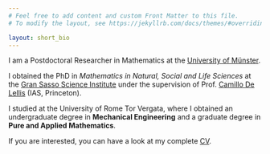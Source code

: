 ```yaml
---
# Feel free to add content and custom Front Matter to this file.
# To modify the layout, see https://jekyllrb.com/docs/themes/#overriding-theme-defaults

layout: short_bio
---
```

I am a Postdoctoral Researcher in Mathematics at the [University of Münster](https://www.uni-muenster.de/MathematicsMuenster/).

I obtained the PhD in *Mathematics in Natural, Social and Life Sciences* at the [Gran Sasso Science Institute](https://www.gssi.it) under the supervision of Prof. [Camillo De Lellis](https://www.math.ias.edu/delellis/) (IAS, Princeton).

I studied at the University of Rome Tor Vergata, where I obtained an undergraduate degree in **Mechanical Engineering** and a graduate degree in **Pure and Applied Mathematics**.

If you are interested, you can have a look at my complete [CV](/assets/cv.pdf).